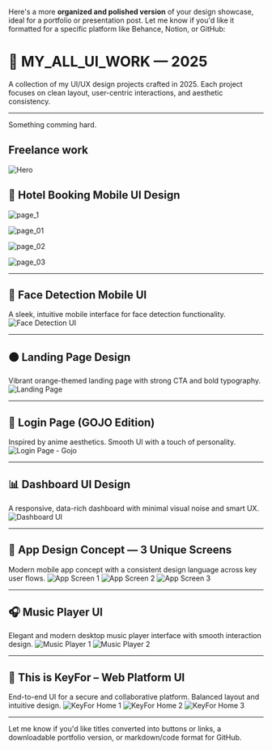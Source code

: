 Here's a more **organized and polished version** of your design showcase, ideal for a portfolio or presentation post. Let me know if you'd like it formatted for a specific platform like Behance, Notion, or GitHub:

# 🧡 MY\_ALL\_UI\_WORK — 2025 

A collection of my UI/UX design projects crafted in 2025.
Each project focuses on clean layout, user-centric interactions, and aesthetic consistency.

---

Something comming hard.

## Freelance work
![Hero](https://github.com/user-attachments/assets/8788ed82-efce-477f-9ef5-dc86731db427)


## 🏨 Hotel Booking Mobile UI Design

![page_1](https://github.com/user-attachments/assets/875b6c2e-78ea-41f7-a2b2-06d60796e16d)

![page_01](https://github.com/user-attachments/assets/b02e817d-8c6a-494b-8337-1f0324bc1fb7)

![page_02](https://github.com/user-attachments/assets/0c0d27f1-f34a-4ef9-8752-d92682ba8725)

![page_03](https://github.com/user-attachments/assets/7fe3977b-46af-4e5f-bed1-a31f0e989bf9)

---

## 📱 Face Detection Mobile UI

A sleek, intuitive mobile interface for face detection functionality.
![Face Detection UI](https://github.com/user-attachments/assets/7e454a59-75a3-40ad-bf4b-575734d5abdb)

---

## 🟠 Landing Page Design

Vibrant orange-themed landing page with strong CTA and bold typography.
![Landing Page](https://github.com/user-attachments/assets/46d06298-8d1d-451f-8d4b-e8534b67fb1b)

---

## 👤 Login Page (GOJO Edition)

Inspired by anime aesthetics. Smooth UI with a touch of personality.
![Login Page - Gojo](https://github.com/user-attachments/assets/1fbf03d2-5b20-48be-8094-e166f3eaa1e2)

---

## 📊 Dashboard UI Design

A responsive, data-rich dashboard with minimal visual noise and smart UX.
![Dashboard UI](https://github.com/user-attachments/assets/25e1bb79-f052-483e-856f-21a90ed6dffd)

---

## 📲 App Design Concept — 3 Unique Screens

Modern mobile app concept with a consistent design language across key user flows.
![App Screen 1](https://github.com/user-attachments/assets/540d9e0f-ac8e-48fa-b8fc-3970cd0e00cf)
![App Screen 2](https://github.com/user-attachments/assets/258551b3-87d0-4eaf-bcd0-faced4cfe9f5)
![App Screen 3](https://github.com/user-attachments/assets/ebebdcf3-a0fd-4252-b77a-3c6a1f825911)

---

## 🎧 Music Player UI

Elegant and modern desktop music player interface with smooth interaction design.
![Music Player 1](https://github.com/user-attachments/assets/5b96d5f6-187b-45bc-aa73-e229ac3848cb)
![Music Player 2](https://github.com/user-attachments/assets/e22425b2-2cc9-4953-adf3-ac4e8c35a047)

---

## 🔐 This is KeyFor – Web Platform UI

End-to-end UI for a secure and collaborative platform. Balanced layout and intuitive design.
![KeyFor Home 1](https://github.com/user-attachments/assets/c502a65b-3b58-4629-aed4-4806969b475b)
![KeyFor Home 2](https://github.com/user-attachments/assets/4eae2241-c771-477a-ae09-87ff25057fc9)
![KeyFor Home 3](https://github.com/user-attachments/assets/e31e0b26-d64c-4c4d-aea4-6eb37dc061a8)

---

Let me know if you'd like titles converted into buttons or links, a downloadable portfolio version, or markdown/code format for GitHub.
